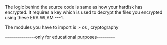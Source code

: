 The logic behind the source code is same as how your hardisk has encrypted.
It requires a key which is used to decrypt the files you encrypted using these ERA WLAM ---1.

The modules you have to import is :-
os ,
cryptography

---------------only for educational purposes---------
